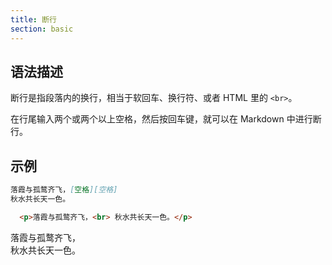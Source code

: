 ```yaml
---
title: 断行
section: basic
---
```


## 语法描述

断行是指段落内的换行，相当于软回车、换行符、或者 HTML 里的 ```<br>```。

在行尾输入两个或两个以上空格，然后按回车键，就可以在 Markdown 中进行断行。

## 示例

```markdown
落霞与孤鹜齐飞，[空格][空格]
秋水共长天一色。
```

```html
  <p>落霞与孤鹜齐飞，<br> 秋水共长天一色。</p>
```

<div class="exmp">
  <p>落霞与孤鹜齐飞，<br> 秋水共长天一色。</p>
</div>

